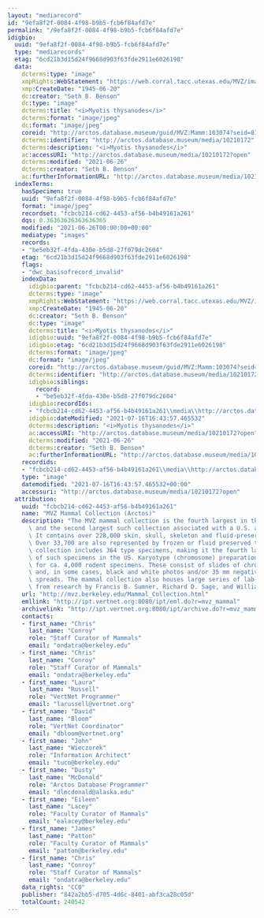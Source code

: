 ```yaml
---
layout: "mediarecord"
id: "9efa8f2f-0084-4f98-b9b5-fcb6f84afd7e"
permalink: "/9efa8f2f-0084-4f98-b9b5-fcb6f84afd7e"
idigbio:
  uuid: "9efa8f2f-0084-4f98-b9b5-fcb6f84afd7e"
  type: "mediarecords"
  etag: "6cd21b3d15d24f9668d903f63fde2911e6026198"
  data:
    dcterms:type: "image"
    xmpRights:WebStatement: "https://web.corral.tacc.utexas.edu/MVZ/images/MVZ_img/cards/jpg/img_card_10815.jpg"
    xmp:CreateDate: "1945-06-20"
    dc:creator: "Seth B. Benson"
    dc:type: "image"
    dcterms:title: "<i>Myotis thysanodes</i>"
    dcterms:format: "image/jpeg"
    dc:format: "image/jpeg"
    coreid: "http://arctos.database.museum/guid/MVZ:Mamm:103074?seid=814336"
    dcterms:identifier: "http://arctos.database.museum/media/10210172"
    dcterms:description: "<i>Myotis thysanodes</i>"
    ac:accessURI: "http://arctos.database.museum/media/10210172?open"
    dcterms:modified: "2021-06-26"
    dcterms:creator: "Seth B. Benson"
    ac:furtherInformationURL: "http://arctos.database.museum/media/10210172"
  indexTerms:
    hasSpecimen: true
    uuid: "9efa8f2f-0084-4f98-b9b5-fcb6f84afd7e"
    format: "image/jpeg"
    recordset: "fcbcb214-cd62-4453-af56-b4b49161a261"
    dqs: 0.36363636363636365
    modified: "2021-06-26T00:00:00+00:00"
    mediatype: "images"
    records:
    - "be5eb32f-4fda-430e-b5d8-27f079dc2604"
    etag: "6cd21b3d15d24f9668d903f63fde2911e6026198"
    flags:
    - "dwc_basisofrecord_invalid"
    indexData:
      idigbio:parent: "fcbcb214-cd62-4453-af56-b4b49161a261"
      dcterms:type: "image"
      xmpRights:WebStatement: "https://web.corral.tacc.utexas.edu/MVZ/images/MVZ_img/cards/jpg/img_card_10815.jpg"
      xmp:CreateDate: "1945-06-20"
      dc:creator: "Seth B. Benson"
      dc:type: "image"
      dcterms:title: "<i>Myotis thysanodes</i>"
      idigbio:uuid: "9efa8f2f-0084-4f98-b9b5-fcb6f84afd7e"
      idigbio:etag: "6cd21b3d15d24f9668d903f63fde2911e6026198"
      dcterms:format: "image/jpeg"
      dc:format: "image/jpeg"
      coreid: "http://arctos.database.museum/guid/MVZ:Mamm:103074?seid=814336"
      dcterms:identifier: "http://arctos.database.museum/media/10210172"
      idigbio:siblings:
        record:
        - "be5eb32f-4fda-430e-b5d8-27f079dc2604"
      idigbio:recordIds:
      - "fcbcb214-cd62-4453-af56-b4b49161a261\\media\\http://arctos.database.museum/media/10210172"
      idigbio:dateModified: "2021-07-16T16:43:57.465532"
      dcterms:description: "<i>Myotis thysanodes</i>"
      ac:accessURI: "http://arctos.database.museum/media/10210172?open"
      dcterms:modified: "2021-06-26"
      dcterms:creator: "Seth B. Benson"
      ac:furtherInformationURL: "http://arctos.database.museum/media/10210172"
    recordids:
    - "fcbcb214-cd62-4453-af56-b4b49161a261\\media\\http://arctos.database.museum/media/10210172"
    type: "image"
    datemodified: "2021-07-16T16:43:57.465532+00:00"
    accessuri: "http://arctos.database.museum/media/10210172?open"
  attribution:
    uuid: "fcbcb214-cd62-4453-af56-b4b49161a261"
    name: "MVZ Mammal Collection (Arctos)"
    description: "The MVZ mammal collection is the fourth largest in the United States\
      \ and the second largest such collection associated with a U.S. academic institution.\
      \ It contains over 228,000 skin, skull, skeleton and fluid-preserved specimens.\
      \ Over 33,700 are also represented by frozen or fluid preserved tissues. The\
      \ collection includes 364 type specimens, making it the fourth largest collection\
      \ of such specimens in the US. Karyotype (chromosome) preparations are available\
      \ for ca. 4,000 rodent specimens. These consist of slides of chromosome preparations\
      \ and, in some cases, black and white photos and/or 35 mm negatives of chromosome\
      \ spreads. The mammal collection also houses large series of lab-raised specimens\
      \ from research by Francis B. Sumner, Richard D. Sage, and William Z. Lidicker."
    url: "http://mvz.berkeley.edu/Mammal_Collection.html"
    emllink: "http://ipt.vertnet.org:8080/ipt/eml.do?r=mvz_mammal"
    archivelink: "http://ipt.vertnet.org:8080/ipt/archive.do?r=mvz_mammal"
    contacts:
    - first_name: "Chris"
      last_name: "Conroy"
      role: "Staff Curator of Mammals"
      email: "ondatra@berkeley.edu"
    - first_name: "Chris"
      last_name: "Conroy"
      role: "Staff Curator of Mammals"
      email: "ondatra@berkeley.edu"
    - first_name: "Laura"
      last_name: "Russell"
      role: "VertNet Programmer"
      email: "larussell@vertnet.org"
    - first_name: "David"
      last_name: "Bloom"
      role: "VertNet Coordinator"
      email: "dbloom@vertnet.org"
    - first_name: "John"
      last_name: "Wieczorek"
      role: "Information Architect"
      email: "tuco@berkeley.edu"
    - first_name: "Dusty"
      last_name: "McDonald"
      role: "Arctos Database Programmer"
      email: "dlmcdonald@alaska.edu"
    - first_name: "Eileen"
      last_name: "Lacey"
      role: "Faculty Curator of Mammals"
      email: "ealacey@berkeley.edu"
    - first_name: "James"
      last_name: "Patton"
      role: "Faculty Curator of Mammals"
      email: "patton@berkeley.edu"
    - first_name: "Chris"
      last_name: "Conroy"
      role: "Staff Curator of Mammals"
      email: "ondatra@berkeley.edu"
    data_rights: "CC0"
    publisher: "842a2bb5-d705-4d6c-8401-abf3ca28c05d"
    totalCount: 240542
---
```

